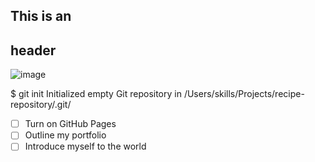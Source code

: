 ## This is an <h2> header
![image](https://user-images.githubusercontent.com/112954195/195551888-eb76572a-0c42-4ba9-8f71-808545039094.png)


$ git init
Initialized empty Git repository in /Users/skills/Projects/recipe-repository/.git/

- [ ] Turn on GitHub Pages
- [ ] Outline my portfolio
- [ ] Introduce myself to the world
